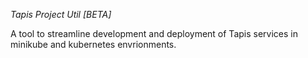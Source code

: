 *Tapis Project Util [BETA]*

A tool to streamline development and deployment of Tapis services in minikube and kubernetes envrionments. 